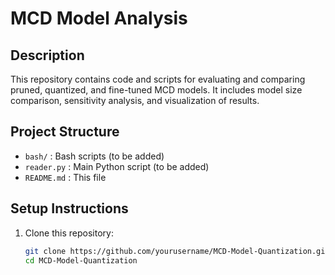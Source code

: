 # MCD Model Analysis

## Description
This repository contains code and scripts for evaluating and comparing pruned, quantized, and fine-tuned MCD models. It includes model size comparison, sensitivity analysis, and visualization of results.

## Project Structure
- `bash/` : Bash scripts (to be added)
- `reader.py` : Main Python script (to be added)
- `README.md` : This file

## Setup Instructions

1. Clone this repository:

   ```bash
   git clone https://github.com/yourusername/MCD-Model-Quantization.git
   cd MCD-Model-Quantization

